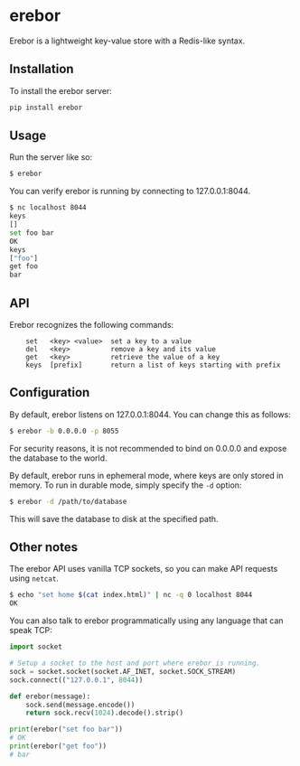 # erebor
Erebor is a lightweight key-value store with a Redis-like syntax.

## Installation
To install the erebor server:
```bash
pip install erebor
```

## Usage
Run the server like so:
```bash
$ erebor
```

You can verify erebor is running by connecting to 127.0.0.1:8044.
```bash
$ nc localhost 8044
keys
[]
set foo bar
OK
keys
["foo"]
get foo
bar
```

## API
Erebor recognizes the following commands:
```
    set   <key> <value>  set a key to a value
    del   <key>          remove a key and its value
    get   <key>          retrieve the value of a key
    keys  [prefix]       return a list of keys starting with prefix
```

## Configuration
By default, erebor listens on 127.0.0.1:8044. You can change this as follows:

```bash
$ erebor -b 0.0.0.0 -p 8055
```

For security reasons, it is not recommended to bind on 0.0.0.0 and expose the
database to the world.

By default, erebor runs in ephemeral mode, where keys are only stored in memory.
To run in durable mode, simply specify the `-d` option:

```bash
$ erebor -d /path/to/database
```

This will save the database to disk at the specified path.

## Other notes
The erebor API uses vanilla TCP sockets, so you can make API requests using `netcat`.
```bash
$ echo "set home $(cat index.html)" | nc -q 0 localhost 8044
OK
```

You can also talk to erebor programmatically using any language that can speak TCP:
```python
import socket

# Setup a socket to the host and port where erebor is running.
sock = socket.socket(socket.AF_INET, socket.SOCK_STREAM)
sock.connect(("127.0.0.1", 8044))

def erebor(message):
    sock.send(message.encode())
    return sock.recv(1024).decode().strip()

print(erebor("set foo bar"))
# OK
print(erebor("get foo"))
# bar
```
